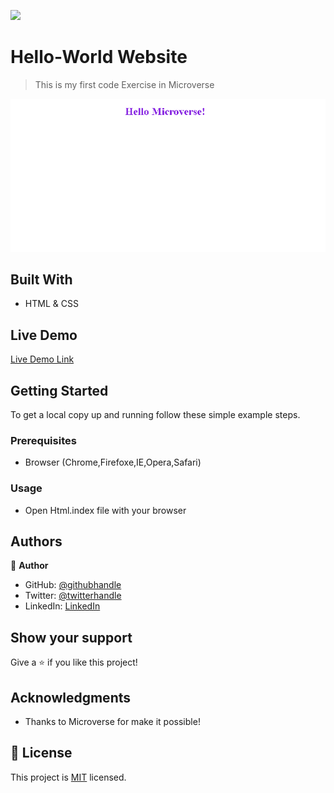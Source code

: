 ![](https://img.shields.io/badge/Microverse-blueviolet)

# Hello-World Website

> This is my first code Exercise in Microverse

![screenshot](./app_screenshot.png)


## Built With

- HTML & CSS

## Live Demo

[Live Demo Link](https://felipeg005.github.io/Hello-World/)


## Getting Started

To get a local copy up and running follow these simple example steps.

### Prerequisites

- Browser (Chrome,Firefoxe,IE,Opera,Safari)

### Usage

- Open Html.index file with your browser


## Authors

👤 **Author**

- GitHub: [@githubhandle](https://github.com/Felipeg005/)
- Twitter: [@twitterhandle](https://twitter.com/JuanFGT05)
- LinkedIn: [LinkedIn](https://www.linkedin.com/in/juan-felipe-gomez-tobon/)

## Show your support

Give a ⭐️ if you like this project!

## Acknowledgments

- Thanks to Microverse for make it possible!

## 📝 License

This project is [MIT](./MIT.md) licensed.
